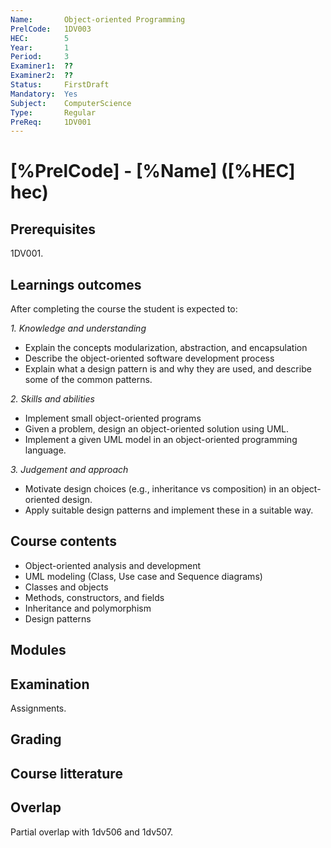 ```yaml
---
Name:       Object-oriented Programming
PrelCode:   1DV003
HEC:        5
Year:       1
Period:     3
Examiner1:  ??    
Examiner2:  ??
Status:     FirstDraft
Mandatory:  Yes
Subject:    ComputerScience
Type:       Regular
PreReq:     1DV001
---
```


# [%PrelCode] - [%Name] ([%HEC] hec)

## Prerequisites

1DV001.

## Learnings outcomes

After completing the course the student is expected to:

*1. Knowledge and understanding*

- Explain the concepts modularization, abstraction, and encapsulation
- Describe the object-­oriented software development process
- Explain what a design pattern is and why they are used, and describe some of the common patterns.

*2.	Skills and abilities*

- Implement small object-oriented programs
- Given a problem, design an object-oriented solution using UML.
- Implement a given UML model in an object-oriented programming language.

*3.	Judgement and approach*

- Motivate design choices (e.g., inheritance vs composition) in an object-oriented design.
- Apply suitable design patterns and implement these in a suitable way.

## Course contents

- Object-oriented analysis and development
- UML modeling (Class, Use case and Sequence diagrams)
- Classes and objects
- Methods, constructors, and fields
- Inheritance and polymorphism
- Design patterns

## Modules

## Examination

Assignments.

## Grading

## Course litterature

## Overlap

Partial overlap with 1dv506 and 1dv507.
